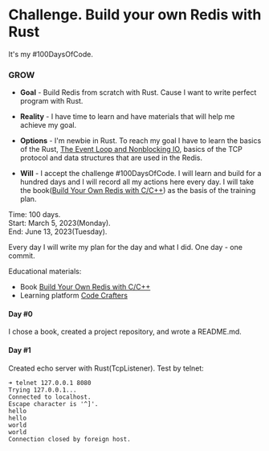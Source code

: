 # Challenge. Build your own Redis with Rust

It's my #100DaysOfCode. 

### GROW
- **Goal** -
Build Redis from scratch with Rust. Cause I want to write perfect program with Rust.

- **Reality** -
I have time to learn and have materials that will help me achieve my goal.

- **Options** - 
I'm newbie in Rust. To reach my goal I have to learn the basics of the Rust, [The Event Loop and Nonblocking IO](https://build-your-own.org/redis/05_event_loop_intro), basics of the TCP protocol and data structures that are used in the Redis.

- **Will** - 
I accept the challenge #100DaysOfCode. I will learn and build for a hundred days and I will record all my actions here every day. I will take the book([Build Your Own Redis with C/C++](https://build-your-own.org/redis/)) as the basis of the training plan.

Time: 100 days.  
Start: March 5, 2023(Monday).  
End: June 13, 2023(Tuesday).  

Every day I will write my plan for the day and what I did. One day - one commit.

Educational materials: 
- Book [Build Your Own Redis with C/C++](https://build-your-own.org/redis/)
- Learning platform [Code Crafters](https://app.codecrafters.io/courses/redis?track=rust)

#### Day #0
I chose a book, created a project repository, and wrote a README.md.

#### Day #1
Created echo server with Rust(TcpListener). Test by telnet:
```
➜ telnet 127.0.0.1 8080
Trying 127.0.0.1...
Connected to localhost.
Escape character is '^]'.
hello
hello
world
world
Connection closed by foreign host.
```
